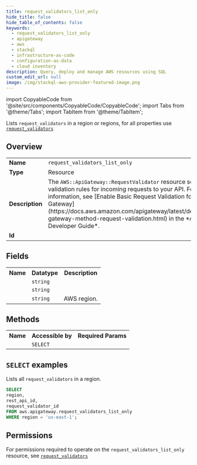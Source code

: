 ```yaml
---
title: request_validators_list_only
hide_title: false
hide_table_of_contents: false
keywords:
  - request_validators_list_only
  - apigateway
  - aws
  - stackql
  - infrastructure-as-code
  - configuration-as-data
  - cloud inventory
description: Query, deploy and manage AWS resources using SQL
custom_edit_url: null
image: /img/stackql-aws-provider-featured-image.png
---
```


import CopyableCode from '@site/src/components/CopyableCode/CopyableCode';
import Tabs from '@theme/Tabs';
import TabItem from '@theme/TabItem';

Lists <code>request_validators</code> in a region or regions, for all properties use <a href="/services/serviceName/request_validators/"><code>request_validators</code></a>

## Overview
<table>
<tbody>
<tr><td><b>Name</b></td><td><code>request_validators_list_only</code></td></tr>
<tr><td><b>Type</b></td><td>Resource</td></tr>
<tr><td><b>Description</b></td><td>The <code>AWS::ApiGateway::RequestValidator</code> resource sets up basic validation rules for incoming requests to your API. For more information, see &#91;Enable Basic Request Validation for an API in API Gateway&#93;(https://docs.aws.amazon.com/apigateway/latest/developerguide/api-gateway-method-request-validation.html) in the *API Gateway Developer Guide*.</td></tr>
<tr><td><b>Id</b></td><td><CopyableCode code="aws.apigateway.request_validators_list_only" /></td></tr>
</tbody>
</table>

## Fields
<table>
<tbody>
<tr><th>Name</th><th>Datatype</th><th>Description</th></tr><tr><td><CopyableCode code="request_validator_id" /></td><td><code>string</code></td><td></td></tr>
<tr><td><CopyableCode code="rest_api_id" /></td><td><code>string</code></td><td></td></tr>
<tr><td><CopyableCode code="region" /></td><td><code>string</code></td><td>AWS region.</td></tr>
</tbody>
</table>

## Methods

<table>
<tbody>
  <tr>
    <th>Name</th>
    <th>Accessible by</th>
    <th>Required Params</th>
  </tr>
  <tr>
    <td><CopyableCode code="list_resources" /></td>
    <td><code>SELECT</code></td>
    <td><CopyableCode code="region" /></td>
  </tr>
</tbody>
</table>

## `SELECT` examples
Lists all <code>request_validators</code> in a region.
```sql
SELECT
region,
rest_api_id,
request_validator_id
FROM aws.apigateway.request_validators_list_only
WHERE region = 'us-east-1';
```


## Permissions

For permissions required to operate on the <code>request_validators_list_only</code> resource, see <a href="/services/apigateway/request_validators/#permissions"><code>request_validators</code></a>

